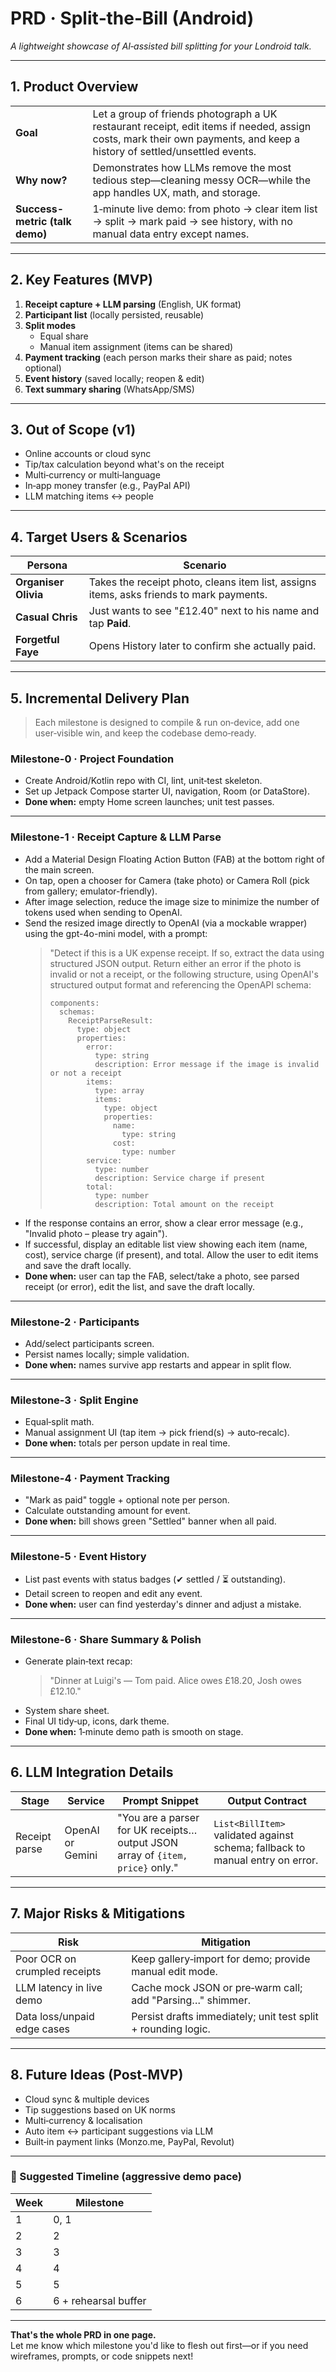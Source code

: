 # PRD · **Split‑the‑Bill (Android)**  
_A lightweight showcase of AI‑assisted bill splitting for your Londroid talk._

---

## 1. Product Overview
|                                |                                                                                                                                                                         |
| ------------------------------ | ----------------------------------------------------------------------------------------------------------------------------------------------------------------------- |
| **Goal**                       | Let a group of friends photograph a UK restaurant receipt, edit items if needed, assign costs, mark their own payments, and keep a history of settled/unsettled events. |
| **Why now?**                   | Demonstrates how LLMs remove the most tedious step—cleaning messy OCR—while the app handles UX, math, and storage.                                                      |
| **Success-metric (talk demo)** | 1‑minute live demo: from photo → clear item list → split → mark paid → see history, with no manual data entry except names.                                             |

---

## 2. Key Features (MVP)

1. **Receipt capture + LLM parsing** (English, UK format)  
2. **Participant list** (locally persisted, reusable)  
3. **Split modes**  
   - Equal share  
   - Manual item assignment (items can be shared)  
4. **Payment tracking** (each person marks their share as paid; notes optional)  
5. **Event history** (saved locally; reopen & edit)  
6. **Text summary sharing** (WhatsApp/SMS)  

---

## 3. Out of Scope (v1)

- Online accounts or cloud sync  
- Tip/tax calculation beyond what's on the receipt  
- Multi‑currency or multi‑language  
- In‑app money transfer (e.g., PayPal API)  
- LLM matching items ↔︎ people  

---

## 4. Target Users & Scenarios

| Persona              | Scenario                                                                                 |
| -------------------- | ---------------------------------------------------------------------------------------- |
| **Organiser Olivia** | Takes the receipt photo, cleans item list, assigns items, asks friends to mark payments. |
| **Casual Chris**     | Just wants to see "£12.40" next to his name and tap **Paid**.                            |
| **Forgetful Faye**   | Opens History later to confirm she actually paid.                                        |

---

## 5. Incremental Delivery Plan

> Each milestone is designed to compile & run on‑device, add one user‑visible win, and keep the codebase demo‑ready.

### Milestone-0 · Project Foundation
- Create Android/Kotlin repo with CI, lint, unit‑test skeleton.  
- Set up Jetpack Compose starter UI, navigation, Room (or DataStore).  
- **Done when:** empty Home screen launches; unit test passes.

---

### Milestone-1 · Receipt Capture & LLM Parse
- Add a Material Design Floating Action Button (FAB) at the bottom right of the main screen.
- On tap, open a chooser for Camera (take photo) or Camera Roll (pick from gallery; emulator-friendly).
- After image selection, reduce the image size to minimize the number of tokens used when sending to OpenAI.
- Send the resized image directly to OpenAI (via a mockable wrapper) using the gpt-4o-mini model, with a prompt:
  > "Detect if this is a UK expense receipt. If so, extract the data using structured JSON output. Return either an error if the photo is invalid or not a receipt, or the following structure, using OpenAI's structured output format and referencing the OpenAPI schema:
  > ```openapi
  > components:
  >   schemas:
  >     ReceiptParseResult:
  >       type: object
  >       properties:
  >         error:
  >           type: string
  >           description: Error message if the image is invalid or not a receipt
  >         items:
  >           type: array
  >           items:
  >             type: object
  >             properties:
  >               name:
  >                 type: string
  >               cost:
  >                 type: number
  >         service:
  >           type: number
  >           description: Service charge if present
  >         total:
  >           type: number
  >           description: Total amount on the receipt
  > ```
- If the response contains an error, show a clear error message (e.g., "Invalid photo – please try again").
- If successful, display an editable list view showing each item (name, cost), service charge (if present), and total. Allow the user to edit items and save the draft locally.
- **Done when:** user can tap the FAB, select/take a photo, see parsed receipt (or error), edit the list, and save the draft locally.

---

### Milestone-2 · Participants
- Add/select participants screen.  
- Persist names locally; simple validation.  
- **Done when:** names survive app restarts and appear in split flow.

---

### Milestone-3 · Split Engine
- Equal‑split math.  
- Manual assignment UI (tap item → pick friend(s) → auto‑recalc).  
- **Done when:** totals per person update in real time.

---

### Milestone-4 · Payment Tracking
- "Mark as paid" toggle + optional note per person.  
- Calculate outstanding amount for event.  
- **Done when:** bill shows green "Settled" banner when all paid.

---

### Milestone-5 · Event History
- List past events with status badges (✔︎ settled / ⏳ outstanding).  
- Detail screen to reopen and edit any event.  
- **Done when:** user can find yesterday's dinner and adjust a mistake.

---

### Milestone-6 · Share Summary & Polish
- Generate plain‑text recap:  
  > "Dinner at Luigi's — Tom paid. Alice owes £18.20, Josh owes £12.10."  
- System share sheet.  
- Final UI tidy‑up, icons, dark theme.  
- **Done when:** 1‑minute demo path is smooth on stage.

---

## 6. LLM Integration Details

| Stage         | Service          | Prompt Snippet                                                                 | Output Contract                                                               |
| ------------- | ---------------- | ------------------------------------------------------------------------------ | ----------------------------------------------------------------------------- |
| Receipt parse | OpenAI or Gemini | "You are a parser for UK receipts… output JSON array of `{item, price}` only." | `List<BillItem>` validated against schema; fallback to manual entry on error. |

---

## 7. Major Risks & Mitigations

| Risk                          | Mitigation                                                    |
| ----------------------------- | ------------------------------------------------------------- |
| Poor OCR on crumpled receipts | Keep gallery‑import for demo; provide manual edit mode.       |
| LLM latency in live demo      | Cache mock JSON or pre‑warm call; add "Parsing…" shimmer.     |
| Data loss/unpaid edge cases   | Persist drafts immediately; unit test split + rounding logic. |

---

## 8. Future Ideas (Post‑MVP)

- Cloud sync & multiple devices  
- Tip suggestions based on UK norms  
- Multi‑currency & localisation  
- Auto item ↔︎ participant suggestions via LLM  
- Built‑in payment links (Monzo.me, PayPal, Revolut)  

---

### 📅 Suggested Timeline (aggressive demo pace)

| Week | Milestone            |
| ---- | -------------------- |
| 1    | 0, 1                 |
| 2    | 2                    |
| 3    | 3                    |
| 4    | 4                    |
| 5    | 5                    |
| 6    | 6 + rehearsal buffer |

---

**That's the whole PRD in one page.**  
Let me know which milestone you'd like to flesh out first—or if you need wireframes, prompts, or code snippets next!